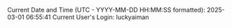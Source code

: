 Current Date and Time (UTC - YYYY-MM-DD HH:MM:SS formatted): 2025-03-01 06:55:41
Current User's Login: luckyaiman

